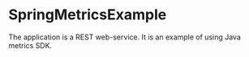 # SpringMetricsExample

The application is a REST web-service. It is an example of using Java metrics SDK.
